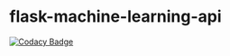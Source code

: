 # flask-machine-learning-api
[![Codacy Badge](https://api.codacy.com/project/badge/Grade/8abcff54981a49e89318d6b35b5d5f7c)](https://app.codacy.com/manual/HumbleNarcissus/flask-machine-learning-api?utm_source=github.com&utm_medium=referral&utm_content=HumbleNarcissus/flask-machine-learning-api&utm_campaign=Badge_Grade_Dashboard)